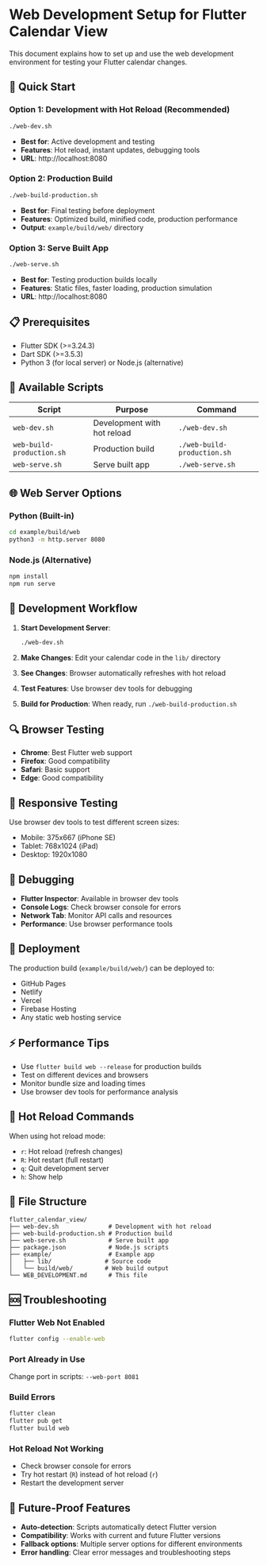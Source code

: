 # Web Development Setup for Flutter Calendar View

This document explains how to set up and use the web development environment for testing your Flutter calendar changes.

## 🚀 Quick Start

### Option 1: Development with Hot Reload (Recommended)
```bash
./web-dev.sh
```
- **Best for**: Active development and testing
- **Features**: Hot reload, instant updates, debugging tools
- **URL**: http://localhost:8080

### Option 2: Production Build
```bash
./web-build-production.sh
```
- **Best for**: Final testing before deployment
- **Features**: Optimized build, minified code, production performance
- **Output**: `example/build/web/` directory

### Option 3: Serve Built App
```bash
./web-serve.sh
```
- **Best for**: Testing production builds locally
- **Features**: Static files, faster loading, production simulation
- **URL**: http://localhost:8080

## 📋 Prerequisites

- Flutter SDK (>=3.24.3)
- Dart SDK (>=3.5.3)
- Python 3 (for local server) or Node.js (alternative)

## 🔧 Available Scripts

| Script | Purpose | Command |
|--------|---------|---------|
| `web-dev.sh` | Development with hot reload | `./web-dev.sh` |
| `web-build-production.sh` | Production build | `./web-build-production.sh` |
| `web-serve.sh` | Serve built app | `./web-serve.sh` |

## 🌐 Web Server Options

### Python (Built-in)
```bash
cd example/build/web
python3 -m http.server 8080
```

### Node.js (Alternative)
```bash
npm install
npm run serve
```

## 🎯 Development Workflow

1. **Start Development Server**:
   ```bash
   ./web-dev.sh
   ```

2. **Make Changes**: Edit your calendar code in the `lib/` directory

3. **See Changes**: Browser automatically refreshes with hot reload

4. **Test Features**: Use browser dev tools for debugging

5. **Build for Production**: When ready, run `./web-build-production.sh`

## 🔍 Browser Testing

- **Chrome**: Best Flutter web support
- **Firefox**: Good compatibility
- **Safari**: Basic support
- **Edge**: Good compatibility

## 📱 Responsive Testing

Use browser dev tools to test different screen sizes:
- Mobile: 375x667 (iPhone SE)
- Tablet: 768x1024 (iPad)
- Desktop: 1920x1080

## 🐛 Debugging

- **Flutter Inspector**: Available in browser dev tools
- **Console Logs**: Check browser console for errors
- **Network Tab**: Monitor API calls and resources
- **Performance**: Use browser performance tools

## 🚀 Deployment

The production build (`example/build/web/`) can be deployed to:
- GitHub Pages
- Netlify
- Vercel
- Firebase Hosting
- Any static web hosting service

## ⚡ Performance Tips

- Use `flutter build web --release` for production builds
- Test on different devices and browsers
- Monitor bundle size and loading times
- Use browser dev tools for performance analysis

## 🔄 Hot Reload Commands

When using hot reload mode:
- `r`: Hot reload (refresh changes)
- `R`: Hot restart (full restart)
- `q`: Quit development server
- `h`: Show help

## 📁 File Structure

```
flutter_calendar_view/
├── web-dev.sh              # Development with hot reload
├── web-build-production.sh # Production build
├── web-serve.sh            # Serve built app
├── package.json            # Node.js scripts
├── example/                # Example app
│   ├── lib/               # Source code
│   └── build/web/         # Web build output
└── WEB_DEVELOPMENT.md      # This file
```

## 🆘 Troubleshooting

### Flutter Web Not Enabled
```bash
flutter config --enable-web
```

### Port Already in Use
Change port in scripts: `--web-port 8081`

### Build Errors
```bash
flutter clean
flutter pub get
flutter build web
```

### Hot Reload Not Working
- Check browser console for errors
- Try hot restart (`R`) instead of hot reload (`r`)
- Restart the development server

## 🔮 Future-Proof Features

- **Auto-detection**: Scripts automatically detect Flutter version
- **Compatibility**: Works with current and future Flutter versions
- **Fallback options**: Multiple server options for different environments
- **Error handling**: Clear error messages and troubleshooting steps
